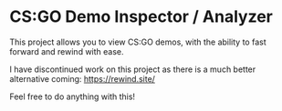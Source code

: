 # CS:GO Demo Inspector / Analyzer

This project allows you to view CS:GO demos, with the ability to fast forward and rewind with ease.

I have discontinued work on this project as there is a much better alternative coming: https://rewind.site/

Feel free to do anything with this!